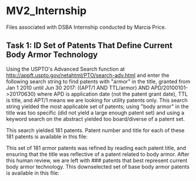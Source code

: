 # MV2_Internship
Files associated with DSBA Internship conducted by Marcia Price.

## Task 1: ID Set of Patents That Define Current Body Armor Technology 

Using the USPTO's Advanced Search function at http://appft.uspto.gov/netahtml/PTO/search-adv.html and enter the following search string to find patents with "armor" in the title, granted from Jan 1 2010 until Jun 30 2017: ((APT/1 AND TTL/armor) AND APD/20100101->20170630) where APD is application date (not the patent grant date), TTL is title, and APT/1 means we are looking for utility patents only. This search string yielded the most applicable set of patents; using "body armor" in the title was too specific (did not yield a large enough patent set) and using a keyword search on the abstract yielded too board/diverse of a patent set.

This search yielded 181 patents. Patent number and title for each of these 181 patents is available in this file:

This set of 181 armor patents was refined by reading each patent title, and ensuring that the title was reflective of a patent related to body armor. After this human review, we are left with ### patents that best represent current body armor technology. This downselected set of base body armor patents is available in this file:
